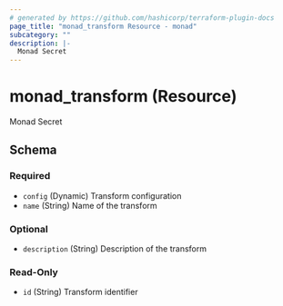 ```yaml
---
# generated by https://github.com/hashicorp/terraform-plugin-docs
page_title: "monad_transform Resource - monad"
subcategory: ""
description: |-
  Monad Secret
---
```


# monad_transform (Resource)

Monad Secret



<!-- schema generated by tfplugindocs -->
## Schema

### Required

- `config` (Dynamic) Transform configuration
- `name` (String) Name of the transform

### Optional

- `description` (String) Description of the transform

### Read-Only

- `id` (String) Transform identifier
